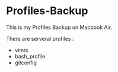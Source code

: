 Profiles-Backup
===============

This is my Profiles Backup on Macbook Air.

There are serveral profiles :

- vimrc
- bash_profile
- gitconfig
